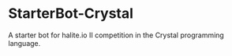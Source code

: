 # StarterBot-Crystal
A starter bot for halite.io II competition in the Crystal programming language.
